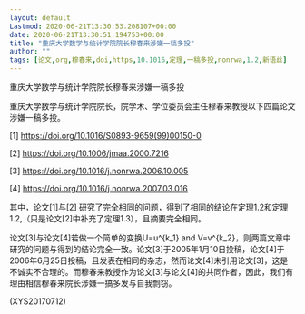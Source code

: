 ```yaml
---
layout: default
Lastmod: 2020-06-21T13:30:53.208107+00:00
date: 2020-06-21T13:30:51.194753+00:00
title: "重庆大学数学与统计学院院长穆春来涉嫌一稿多投"
author: ""
tags: [论文,org,穆春来,doi,https,10.1016,定理,一稿多投,nonrwa,1.2,新语丝]
---
```


重庆大学数学与统计学院院长穆春来涉嫌一稿多投

重庆大学数学与统计学院院长，院学术、学位委员会主任穆春来教授以下四篇论文涉嫌一稿多投。

[1] https://doi.org/10.1016/S0893-9659(99)00150-0

[2] https://doi.org/10.1006/jmaa.2000.7216

[3] https://doi.org/10.1016/j.nonrwa.2006.10.005

[4] https://doi.org/10.1016/j.nonrwa.2007.03.016

其中，论文[1]与[2] 研究了完全相同的问题，得到了相同的结论在定理1.2和定理1.2,（只是论文[2]中补充了定理1.3），且摘要完全相同。

论文[3]与论文[4]若做一个简单的变换U=u^{k_1} and V=v^{k_2}，则两篇文章中研究的问题与得到的结论完全一致。论文[3]于2005年1月10日投稿，论文[4]于2006年6月25日投稿，且发表在相同的杂志，然而论文[4]未引用论文[3]，这是不诚实不合理的。而穆春来教授作为论文[3]与论文[4]的共同作者，因此，我们有理由相信穆春来院长涉嫌一搞多发与自我剽窃。

(XYS20170712)

